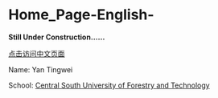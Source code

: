 # Home_Page-English-

​**Still Under Construction……**

<a href="https://lvfinch.github.io/Home_Page-Chinese-/">点击访问中文页面</a>

Name: Yan Tingwei

School: [Central South University of Forestry and Technology](http://english.csuft.edu.cn/)